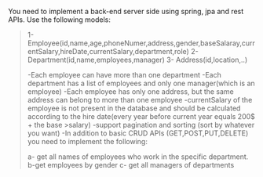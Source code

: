 You need to implement a back-end server side using spring, jpa and rest APIs. 
Use the following models:
>
>1-	Employee(id,name,age,phoneNumer,address,gender,baseSalaray,currentSalary,hireDate,currentSalary,department,role)
>2-	Department(id,name,employees,manager)
>3-	Address(id,location,..)
>
>-Each employee can have more than one department
>-Each department has a list of employees and only one manager(which is an employee)
>-Each employee has only one address, but the same address can belong to more than one employee
>-currentSalary of the employee is not present in the database and should be calculated according to the hire date(every year before current year equals 200$ + the base >salary)
>-support pagination and sorting (sort by whatever you want)
>-In addition to basic CRUD APIs (GET,POST,PUT,DELETE) you need to implement the following:
>
>a- get all names of employees who work in the specific department.
>b-get employees by gender
>c- get all managers of departments
